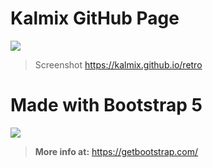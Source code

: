 # Kalmix GitHub Page

![](https://i.imgur.com/tj8VSCK.png)

> Screenshot https://kalmix.github.io/retro





# Made with Bootstrap 5



![](https://i.imgur.com/TnQOhu7.png)

> **More info at:**
https://getbootstrap.com/
